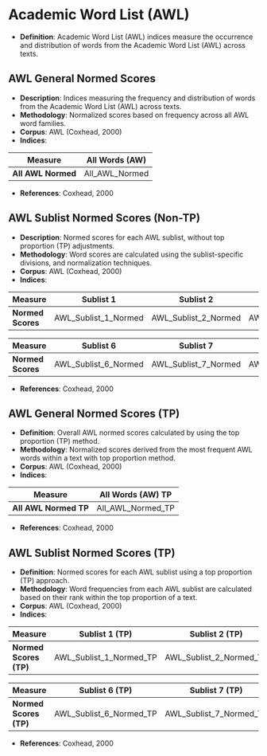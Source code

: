 # Academic Word List (AWL)

- **Definition**: Academic Word List (AWL) indices measure the occurrence and distribution of words from the Academic Word List (AWL) across texts.


## AWL General Normed Scores
- **Description**: Indices measuring the frequency and distribution of words from the Academic Word List (AWL) across texts.
- **Methodology**: Normalized scores based on frequency across all AWL word families.
- **Corpus**: AWL (Coxhead, 2000)
- **Indices**:



| Measure              | All Words (AW)   |
|----------------------|------------------|
| **All AWL Normed**   | All_AWL_Normed  |

- **References**: Coxhead, 2000

## AWL Sublist Normed Scores (Non-TP)
- **Description**: Normed scores for each AWL sublist, without top proportion (TP) adjustments.
- **Methodology**: Word scores are calculated using the sublist-specific divisions, and normalization techniques.
- **Corpus**: AWL (Coxhead, 2000)
- **Indices**:




| Measure                     | Sublist 1            | Sublist 2            | Sublist 3            | Sublist 4            | Sublist 5            |
|-----------------------------|----------------------|----------------------|----------------------|----------------------|----------------------|
| **Normed Scores**           | AWL_Sublist_1_Normed | AWL_Sublist_2_Normed | AWL_Sublist_3_Normed | AWL_Sublist_4_Normed | AWL_Sublist_5_Normed |

| Measure                     | Sublist 6            | Sublist 7            | Sublist 8            | Sublist 9            | Sublist 10           |
|-----------------------------|----------------------|----------------------|----------------------|----------------------|----------------------|
| **Normed Scores**           | AWL_Sublist_6_Normed | AWL_Sublist_7_Normed | AWL_Sublist_8_Normed | AWL_Sublist_9_Normed | AWL_Sublist_10_Normed |

- **References**: Coxhead, 2000


## AWL General Normed Scores (TP)
- **Definition**: Overall AWL normed scores calculated by using the top proportion (TP) method.
- **Methodology**: Normalized scores derived from the most frequent AWL words within a text with top proportion method.
- **Corpus**: AWL (Coxhead, 2000)
- **Indices**:


| Measure              | All Words (AW) TP   |
|----------------------|---------------------|
| **All AWL Normed TP**| All_AWL_Normed_TP  |

- **References**: Coxhead, 2000


## AWL Sublist Normed Scores (TP)
- **Definition**: Normed scores for each AWL sublist using a top proportion (TP) approach.
- **Methodology**: Word frequencies from each AWL sublist are calculated based on their rank within the top proportion of a text.
- **Corpus**: AWL (Coxhead, 2000)
- **Indices**:

| Measure                     | Sublist 1 (TP)       | Sublist 2 (TP)       | Sublist 3 (TP)       | Sublist 4 (TP)       | Sublist 5 (TP)       |
|-----------------------------|----------------------|----------------------|----------------------|----------------------|----------------------|
| **Normed Scores (TP)**      | AWL_Sublist_1_Normed_TP | AWL_Sublist_2_Normed_TP | AWL_Sublist_3_Normed_TP | AWL_Sublist_4_Normed_TP | AWL_Sublist_5_Normed_TP |

| Measure                     | Sublist 6 (TP)       | Sublist 7 (TP)       | Sublist 8 (TP)       | Sublist 9 (TP)       | Sublist 10 (TP)      |
|-----------------------------|----------------------|----------------------|----------------------|----------------------|----------------------|
| **Normed Scores (TP)**      | AWL_Sublist_6_Normed_TP | AWL_Sublist_7_Normed_TP | AWL_Sublist_8_Normed_TP | AWL_Sublist_9_Normed_TP | AWL_Sublist_10_Normed_TP |

- **References**: Coxhead, 2000


